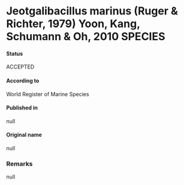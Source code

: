 # Jeotgalibacillus marinus (Ruger & Richter, 1979) Yoon, Kang, Schumann & Oh, 2010 SPECIES

#### Status
ACCEPTED

#### According to
World Register of Marine Species

#### Published in
null

#### Original name
null

### Remarks
null